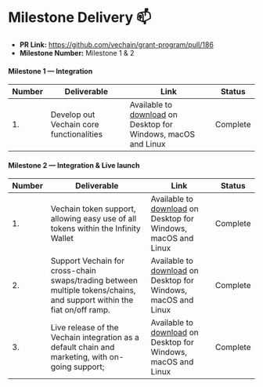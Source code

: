 # Milestone Delivery :mailbox:

* **PR Link:** https://github.com/vechain/grant-program/pull/186
* **Milestone Number:** Milestone 1 & 2

#### Milestone 1 — Integration

| Number | Deliverable | Link | Status |
|-|-|-|-|
| 1. | Develop out Vechain core functionalities | Available to [download](https://infinitywallet.io/download) on Desktop for Windows, macOS and Linux | Complete |


#### Milestone 2 — Integration & Live launch

| Number | Deliverable | Link | Status |
|-|-|-|-|
| 1. | Vechain token support, allowing easy use of all tokens within the Infinity Wallet | Available to [download](https://infinitywallet.io/download) on Desktop for Windows, macOS and Linux | Complete |
| 2. | Support Vechain for cross-chain swaps/trading between multiple tokens/chains, and support within the fiat on/off ramp. | Available to [download](https://infinitywallet.io/download) on Desktop for Windows, macOS and Linux | Complete |
| 3. | Live release of the Vechain integration as a default chain and marketing, with on-going support; | Available to [download](https://infinitywallet.io/download) on Desktop for Windows, macOS and Linux | Complete |


